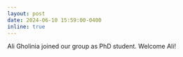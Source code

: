 ```yaml
---
layout: post
date: 2024-06-10 15:59:00-0400
inline: true
---
```


Ali Gholinia joined our group as PhD student. Welcome Ali!
